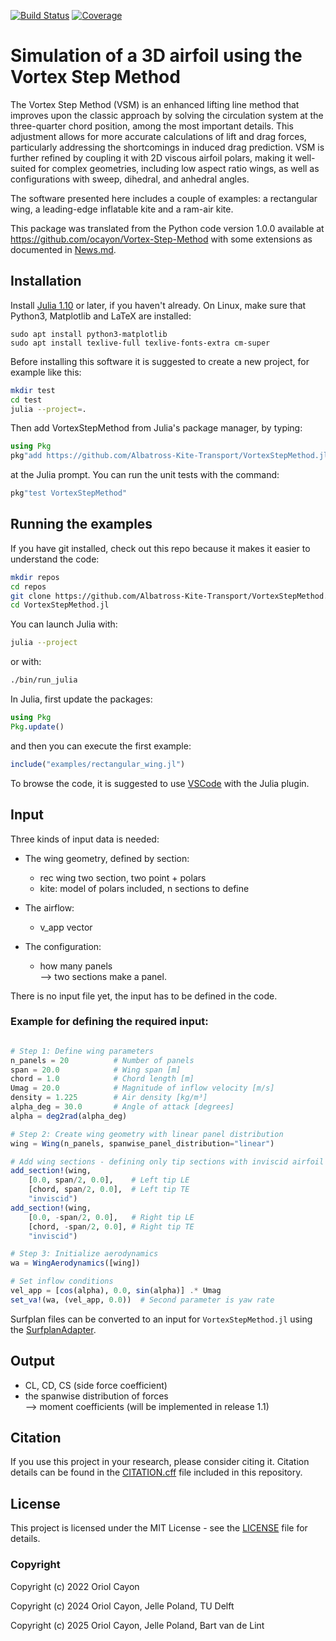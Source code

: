[![Build Status](https://github.com/Albatross-Kite-Transport/VortexStepMethod.jl/actions/workflows/CI.yml/badge.svg?branch=main)](https://github.com/Albatross-Kite-Transport/VortexStepMethod.jl/actions/workflows/CI.yml?query=branch%3Amain) [![Coverage](https://codecov.io/gh/Albatross-Kite-Transport/VortexStepMethod.jl/branch/main/graph/badge.svg)](https://codecov.io/gh/Albatross-Kite-Transport/VortexStepMethod.jl)


# Simulation of a 3D airfoil using the Vortex Step Method

The Vortex Step Method (VSM) is an enhanced lifting line method that improves upon the classic approach by solving the circulation system at the three-quarter chord position, among the most important details. This adjustment allows for more accurate calculations of lift and drag forces, particularly addressing the shortcomings in induced drag prediction. 
VSM is further refined by coupling it with 2D viscous airfoil polars, making it well-suited for complex geometries, 
including low aspect ratio wings, as well as configurations with sweep, dihedral, and anhedral angles.

The software presented here includes a couple of examples: a rectangular wing, a leading-edge inflatable kite and a ram-air kite.

This package was translated from the Python code version 1.0.0 available at https://github.com/ocayon/Vortex-Step-Method with some extensions as documented in [News.md](News.md).

## Installation
Install [Julia 1.10](https://ufechner7.github.io/2024/08/09/installing-julia-with-juliaup.html) or later, 
if you haven't already. On Linux, make sure that Python3, Matplotlib and LaTeX are installed:
```
sudo apt install python3-matplotlib
sudo apt install texlive-full texlive-fonts-extra cm-super
```

Before installing this software it is suggested to create a new project, for example like this:
```bash
mkdir test
cd test
julia --project=.
```
Then add VortexStepMethod from  Julia's package manager, by typing:
```julia
using Pkg
pkg"add https://github.com/Albatross-Kite-Transport/VortexStepMethod.jl"
``` 
at the Julia prompt. You can run the unit tests with the command:
```julia
pkg"test VortexStepMethod"
```

## Running the examples
If you have git installed, check out this repo because it makes it easier to understand the code:
```bash
mkdir repos
cd repos
git clone https://github.com/Albatross-Kite-Transport/VortexStepMethod.jl
cd VortexStepMethod.jl
```
You can launch Julia with:
```bash
julia --project
```
or with:
```bash
./bin/run_julia
```
In Julia, first update the packages:
```julia
using Pkg
Pkg.update()
```
and then you can execute the first example:
```julia
include("examples/rectangular_wing.jl")
```
To browse the code, it is suggested to use [VSCode](https://code.visualstudio.com/) with the Julia plugin.

## Input
Three kinds of input data is needed:

- The wing geometry, defined by section:
  - rec wing two section, two point + polars
  - kite: model of polars included, n sections to define

- The airflow:
  - v_app vector

- The configuration:
  - how many panels  
    --> two sections make a panel.

There is no input file yet, the input has to be defined in the code.

### Example for defining the required input:
```julia

# Step 1: Define wing parameters
n_panels = 20          # Number of panels
span = 20.0            # Wing span [m]
chord = 1.0            # Chord length [m]
Umag = 20.0            # Magnitude of inflow velocity [m/s]
density = 1.225        # Air density [kg/m³]
alpha_deg = 30.0       # Angle of attack [degrees]
alpha = deg2rad(alpha_deg)

# Step 2: Create wing geometry with linear panel distribution
wing = Wing(n_panels, spanwise_panel_distribution="linear")

# Add wing sections - defining only tip sections with inviscid airfoil model
add_section!(wing, 
    [0.0, span/2, 0.0],    # Left tip LE 
    [chord, span/2, 0.0],  # Left tip TE
    "inviscid")
add_section!(wing, 
    [0.0, -span/2, 0.0],   # Right tip LE
    [chord, -span/2, 0.0], # Right tip TE
    "inviscid")

# Step 3: Initialize aerodynamics
wa = WingAerodynamics([wing])

# Set inflow conditions
vel_app = [cos(alpha), 0.0, sin(alpha)] .* Umag
set_va!(wa, (vel_app, 0.0))  # Second parameter is yaw rate
```

Surfplan files can be converted to an input for `VortexStepMethod.jl` using the [SurfplanAdapter](https://github.com/jellepoland/SurfplanAdapter).

## Output
- CL, CD, CS (side force coefficient)
- the spanwise distribution of forces  
  --> moment coefficients (will be implemented in release 1.1) 

## Citation
If you use this project in your research, please consider citing it. 
Citation details can be found in the [CITATION.cff](CITATION.cff) file included in this repository.

## License
This project is licensed under the MIT License - see the [LICENSE](LICENSE) file for details.

### Copyright
Copyright (c) 2022 Oriol Cayon

Copyright (c) 2024 Oriol Cayon, Jelle Poland, TU Delft

Copyright (c) 2025 Oriol Cayon, Jelle Poland, Bart van de Lint
